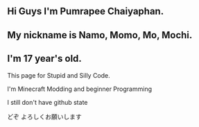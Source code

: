 ## Hi Guys I'm Pumrapee Chaiyaphan.
## My nickname is Namo, Momo, Mo, Mochi.
## I'm 17 year's old.

This page for Stupid and Silly Code.

I'm Minecraft Modding and beginner Programming

I still don't have github state

どぞ よろしくお願いします
